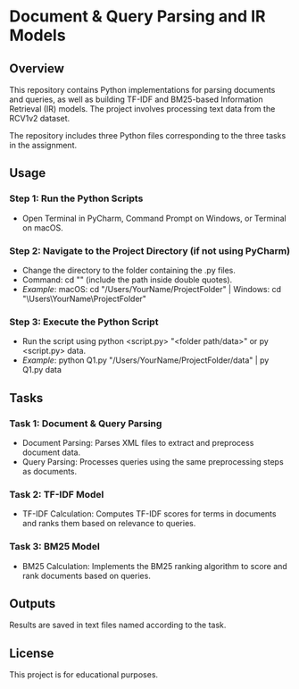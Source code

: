 # Document & Query Parsing and IR Models
## Overview
This repository contains Python implementations for parsing documents and queries, as well as building TF-IDF and BM25-based Information Retrieval (IR) models. The project involves processing text data from the RCV1v2 dataset.

The repository includes three Python files corresponding to the three tasks in the assignment.

## Usage
### Step 1: Run the Python Scripts
- Open Terminal in PyCharm, Command Prompt on Windows, or Terminal on macOS.
### Step 2: Navigate to the Project Directory (if not using PyCharm)
- Change the directory to the folder containing the .py files.
- Command: cd "<folder path>" (include the path inside double quotes).
- *Example*: macOS: cd "/Users/YourName/ProjectFolder" | Windows: cd "\Users\YourName\ProjectFolder"
### Step 3: Execute the Python Script
- Run the script using python <script.py> "<folder path/data>" or py <script.py> data.
- *Example*: python Q1.py "/Users/YourName/ProjectFolder/data" | py Q1.py data

## Tasks
### Task 1: Document & Query Parsing
- Document Parsing: Parses XML files to extract and preprocess document data.
- Query Parsing: Processes queries using the same preprocessing steps as documents.
### Task 2: TF-IDF Model
- TF-IDF Calculation: Computes TF-IDF scores for terms in documents and ranks them based on relevance to queries.
### Task 3: BM25 Model
- BM25 Calculation: Implements the BM25 ranking algorithm to score and rank documents based on queries.

## Outputs
Results are saved in text files named according to the task.

## License
This project is for educational purposes.

